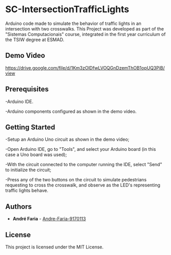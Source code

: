 # SC-IntersectionTrafficLights
Arduino code made to simulate the behavior of traffic lights in an intersection with two crosswalks. This Project was developed as part of the "Sistemas Computacionais" course, integrated in the first year curriculum of the TSIW degree at ESMAD.

## Demo Video

https://drive.google.com/file/d/1Km3zOlDfwLVOQGnDzemThOB1opUQ3PiB/view

## Prerequisites

-Arduino IDE.

-Arduino components configured as shown in the demo video.

## Getting Started

-Setup an Arduino Uno circuit as shown in the demo video;

-Open Arduino IDE, go to "Tools", and select your Arduino board (in this case a Uno board was used);

-With the circuit connected to the computer running the IDE, select "Send" to initialize the circuit;

-Press any of the two buttons on the circuit to simulate pedestrians requesting to cross the crosswalk, and observe as the LED's representing traffic lights behave.

## Authors

* **André Faria** - [Andre-Faria-9170113](https://github.com/Andre-Faria-9170113)

## License

This project is licensed under the MIT License.
